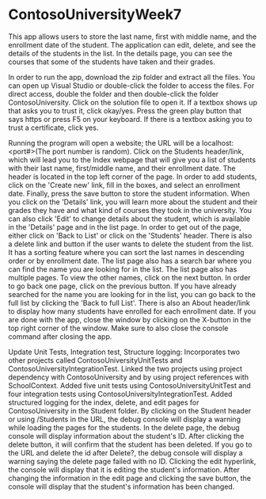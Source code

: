 # ContosoUniversityWeek7

This app allows users to store the last name, first with middle name, and the enrollment date of the student. The application can edit, delete, and see the details of the students in the list. In the details page, you can see the courses that some of the students have taken and their grades.

In order to run the app, download the zip folder and extract all the files. You can open up Visual Studio or double-click the folder to access the files. For direct access, double the folder and then double-click the folder ContosoUniversity. Click on the solution file to open it. If a textbox shows up that asks you to trust it, click okay/yes. Press the green play button that says https or press F5 on your keyboard. If there is a textbox asking you to trust a certificate, click yes. 

Running the program will open a website; the URL will be a localhost:<port#>(The port number is random). Click on the Students header/link, which will lead you to the Index webpage that will give you a list of students with their last name, first/middle name, and their enrollment date. The header is located in the top left corner of the page. In order to add students, click on the 'Create new' link, fill in the boxes, and select an enrollment date. Finally, press the save button to store the student information. When you click on the 'Details' link, you will learn more about the student and their grades they have and what kind of courses they took in the university. You can also click 'Edit' to change details about the student, which is available in the 'Details' page and in the list page. In order to get out of the page, either click on 'Back to List' or click on the 'Students' header.  There is also a delete link and button if the user wants to delete the student from the list. It has a sorting feature where you can sort the last names in descending order or by enrollment date. The list page also has a search bar where you can find the name you are looking for in the list. The list page also has multiple pages. To view the other names, click on the next button. In order to go back one page, click on the previous button. If you have already searched for the name you are looking for in the list, you can go back to the full list by clicking the 'Back to full List'. There is also an About header/link to display how many students have enrolled for each enrollment date. If you are done with the app, close the window by clicking on the X-button in the top right corner of the window. Make sure to also close the console command after closing the app. 

Update Unit Tests, Integration test, Structure logging: 
Incorporates two other projects called ContosoUniversityUnitTests and ContosoUniversityIntegrationTest. Linked the two projects using project dependency with ContosoUniversity and by using project references with SchoolContext. Added five unit tests using ContosoUniversityUnitTest and four integration tests using ContosoUniversityIntegrationTest. Added structured logging for the index, delete, and edit pages for ContosoUniversity in the Student folder. By clicking on the Student header or using /Students in the URL, the debug console will display a warning while loading the pages for the students. In the delete page, the debug console will display information about the student's ID. After clicking the delete button, it will confirm that the student has been deleted. If you go to the URL and delete the id after Delete?, the debug console will display a warning saying the delete page failed with no ID. Clicking the edit hyperlink, the console will display that it is editing the student's information. After changing the information in the edit page and clicking the save button, the console will display that the student's information has been changed.
